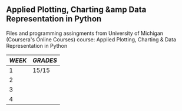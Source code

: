 ## **Applied Plotting, Charting &amp Data Representation in Python**
Files and programming assingments from University of Michigan (Coursera's Online Courses) course: Applied Plotting, Charting &amp; Data Representation in Python



*WEEK* | *GRADES*
-------|----------
   1   |  15/15    
   2   |     
   3   |  
   4   |  
